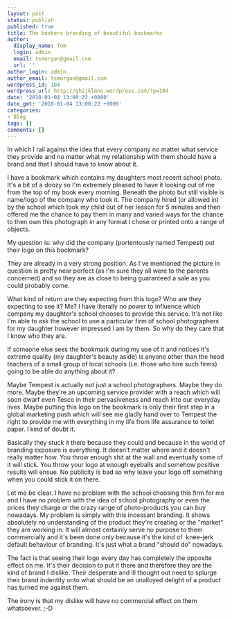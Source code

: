 ```yaml
---
layout: post
status: publish
published: true
title: The bonkers branding of beautiful bookmarks
author:
  display_name: Tom
  login: admin
  email: tsmorgan@gmail.com
  url: ''
author_login: admin
author_email: tsmorgan@gmail.com
wordpress_id: 104
wordpress_url: http://ghijklmno.wordpress.com/?p=104
date: '2010-01-04 13:00:22 +0000'
date_gmt: '2010-01-04 13:00:22 +0000'
categories:
- Blog
tags: []
comments: []
---
```

<!-- more -->

<p>In which I rail against the idea that every company no matter what service they provide and no matter what my relationship with them should have a brand and that I should have to know about it.</p>

<p>I have a bookmark which contains my daughters most recent school photo. It's a bit of a doozy so I'm extremely pleased to have it looking out of me from the top of my book every morning. Beneath the photo but still visible is name/logo of the company who took it. The company hired (or allowed in) by the school which took my child out of her lesson for 5 minutes and then offered me the chance to pay them in many and varied ways for the chance to then own this photograph in any format I chose or printed onto a range of objects.</p>

<p>My question is: why did the company (portentously named Tempest) put their logo on this bookmark?</p>

<p>They are already in a very strong position. As I've mentioned the picture in question is pretty near perfect (as I'm sure they all were to the parents concerned) and so they are as close to being guaranteed a sale as you could probably come.</p>

<p>What kind of return are they expecting from this logo? Who are they expecting to see it? Me? I have literally no power to influence which company my daughter's school chooses to provide this service. It's not like I'm able to ask the school to use a particular firm of school photographers for my daughter however impressed I am by them. So why do they care that I know who they are.</p>

<p>If someone else sees the bookmark during my use of it and notices it's extreme quality (my daughter's beauty aside) is anyone other than the head teachers of a small group of local schools (i.e. those who hire such firms) going to be able do anything about it?</p>

<p>Maybe Tempest is actually not just a school photographers. Maybe they do more. Maybe they're an upcoming service provider with a reach which will soon dwarf even Tesco in their pervasiveness and reach into our everyday lives. Maybe putting this logo on the bookmark is only their first step in a global marketing push which will see me gladly hand over to Tempest the right to provide me with everything in my life from life assurance to toilet paper. I kind of doubt it.</p>

<p>Basically they stuck it there because they could and because in the world of branding exposure is everything. It doesn't matter where and it doesn't really matter how. You throw enough shit at the wall and eventually some of it will stick. You throw your logo at enough eyeballs and somehow positive results will ensue. No publicity is bad so why leave your logo off something when you could stick it on there.</p>

<p>Let me be clear. I have no problem with the school choosing this firm for me and I have no problem with the idea of school photography or even the prices they charge or the crazy range of photo-products you can buy nowadays. My problem is simply with this incessant branding. It shows absolutely no understanding of the product they're creating or the "market" they are working in. It will almost certainly serve no purpose to them commercially and it's been done only because it's the kind of&nbsp; knee-jerk default behaviour of branding. It's just what a brand "should do" nowadays.</p>

<p>The fact is that seeing their logo every day has completely the opposite effect on me. It's their decision to put it there and therefore they are the kind of brand I dislike. Their desperate and ill thought out need to splurge their brand indentity onto what should be an unalloyed delight of a product has turned me against them.</p>

<p>The irony is that my dislike will have no commercial effect on them whatsoever. ;-D</p>

